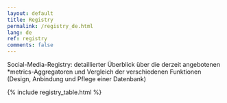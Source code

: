 ```yaml
---
layout: default
title: Registry
permalink: /registry_de.html
lang: de
ref: registry
comments: false
---
```

Social-Media-Registry: detaillierter Überblick über die derzeit angebotenen *metrics-Aggregatoren und Vergleich der verschiedenen Funktionen (Design, Anbindung und Pflege einer Datenbank)

{% include registry_table.html %}
